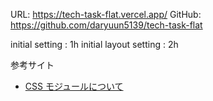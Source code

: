 

URL: https://tech-task-flat.vercel.app/
GitHub: https://github.com/daryuun5139/tech-task-flat

initial setting : 1h
initial layout setting : 2h





参考サイト
- [CSS モジュールについて](https://www.commte.co.jp/learn-nextjs/CSSModules)